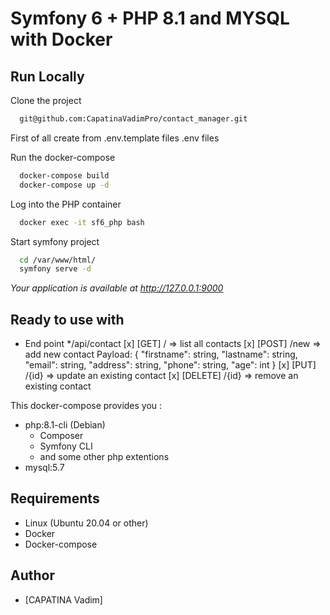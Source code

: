 
# Symfony 6 + PHP 8.1 and MYSQL with Docker

## Run Locally

Clone the project

```bash
  git@github.com:CapatinaVadimPro/contact_manager.git
```

First of all create from .env.template files .env files 


Run the docker-compose

```bash
  docker-compose build
  docker-compose up -d
```

Log into the PHP container

```bash
  docker exec -it sf6_php bash
```


Start symfony project

```bash
  cd /var/www/html/
  symfony serve -d
```

*Your application is available at http://127.0.0.1:9000*

## Ready to use with
- End point */api/contact
[x]  [GET] / => list all contacts
[x]  [POST] /new => add new contact
  Payload:
   {
    "firstname": string,
    "lastname": string,
    "email": string,
    "address": string,
    "phone": string,
    "age": int
   }
[x]  [PUT] /{id} => update an existing contact 
[x]  [DELETE] /{id} => remove an existing contact



This docker-compose provides you :

- php:8.1-cli (Debian)
    - Composer
    - Symfony CLI
    - and some other php extentions
- mysql:5.7

## Requirements

- Linux (Ubuntu 20.04 or other)
- Docker
- Docker-compose
## Author

- [CAPATINA Vadim]